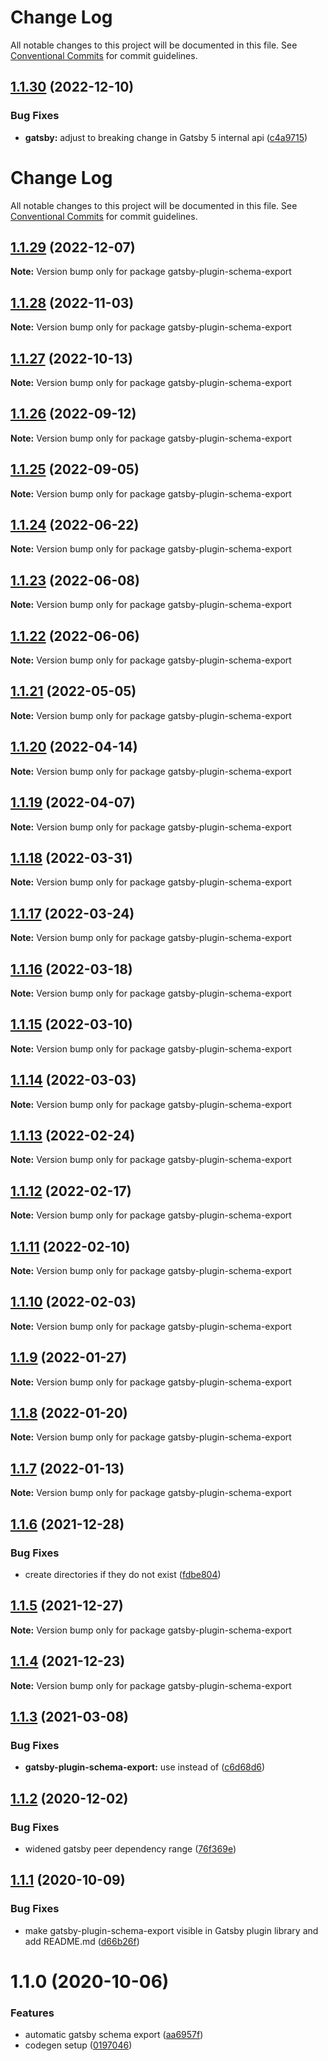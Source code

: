 # Change Log

All notable changes to this project will be documented in this file. See
[Conventional Commits](https://conventionalcommits.org) for commit guidelines.

## [1.1.30](https://github.com/AmazeeLabs/silverback-mono/compare/gatsby-plugin-schema-export@1.1.29...gatsby-plugin-schema-export@1.1.30) (2022-12-10)

### Bug Fixes

- **gatsby:** adjust to breaking change in Gatsby 5 internal api
  ([c4a9715](https://github.com/AmazeeLabs/silverback-mono/commit/c4a9715cfc68da44daa4b3ca65f648889a138be1))

# Change Log

All notable changes to this project will be documented in this file. See
[Conventional Commits](https://conventionalcommits.org) for commit guidelines.

## [1.1.29](https://github.com/AmazeeLabs/silverback-mono/compare/gatsby-plugin-schema-export@1.1.28...gatsby-plugin-schema-export@1.1.29) (2022-12-07)

**Note:** Version bump only for package gatsby-plugin-schema-export

## [1.1.28](https://github.com/AmazeeLabs/silverback-mono/compare/gatsby-plugin-schema-export@1.1.27...gatsby-plugin-schema-export@1.1.28) (2022-11-03)

**Note:** Version bump only for package gatsby-plugin-schema-export

## [1.1.27](https://github.com/AmazeeLabs/silverback-mono/compare/gatsby-plugin-schema-export@1.1.26...gatsby-plugin-schema-export@1.1.27) (2022-10-13)

**Note:** Version bump only for package gatsby-plugin-schema-export

## [1.1.26](https://github.com/AmazeeLabs/silverback-mono/compare/gatsby-plugin-schema-export@1.1.25...gatsby-plugin-schema-export@1.1.26) (2022-09-12)

**Note:** Version bump only for package gatsby-plugin-schema-export

## [1.1.25](https://github.com/AmazeeLabs/silverback-mono/compare/gatsby-plugin-schema-export@1.1.24...gatsby-plugin-schema-export@1.1.25) (2022-09-05)

**Note:** Version bump only for package gatsby-plugin-schema-export

## [1.1.24](https://github.com/AmazeeLabs/silverback-mono/compare/gatsby-plugin-schema-export@1.1.23...gatsby-plugin-schema-export@1.1.24) (2022-06-22)

**Note:** Version bump only for package gatsby-plugin-schema-export

## [1.1.23](https://github.com/AmazeeLabs/silverback-mono/compare/gatsby-plugin-schema-export@1.1.22...gatsby-plugin-schema-export@1.1.23) (2022-06-08)

**Note:** Version bump only for package gatsby-plugin-schema-export

## [1.1.22](https://github.com/AmazeeLabs/silverback-mono/compare/gatsby-plugin-schema-export@1.1.21...gatsby-plugin-schema-export@1.1.22) (2022-06-06)

**Note:** Version bump only for package gatsby-plugin-schema-export

## [1.1.21](https://github.com/AmazeeLabs/silverback-mono/compare/gatsby-plugin-schema-export@1.1.20...gatsby-plugin-schema-export@1.1.21) (2022-05-05)

**Note:** Version bump only for package gatsby-plugin-schema-export

## [1.1.20](https://github.com/AmazeeLabs/silverback-mono/compare/gatsby-plugin-schema-export@1.1.19...gatsby-plugin-schema-export@1.1.20) (2022-04-14)

**Note:** Version bump only for package gatsby-plugin-schema-export

## [1.1.19](https://github.com/AmazeeLabs/silverback-mono/compare/gatsby-plugin-schema-export@1.1.18...gatsby-plugin-schema-export@1.1.19) (2022-04-07)

**Note:** Version bump only for package gatsby-plugin-schema-export

## [1.1.18](https://github.com/AmazeeLabs/silverback-mono/compare/gatsby-plugin-schema-export@1.1.17...gatsby-plugin-schema-export@1.1.18) (2022-03-31)

**Note:** Version bump only for package gatsby-plugin-schema-export

## [1.1.17](https://github.com/AmazeeLabs/silverback-mono/compare/gatsby-plugin-schema-export@1.1.16...gatsby-plugin-schema-export@1.1.17) (2022-03-24)

**Note:** Version bump only for package gatsby-plugin-schema-export

## [1.1.16](https://github.com/AmazeeLabs/silverback-mono/compare/gatsby-plugin-schema-export@1.1.15...gatsby-plugin-schema-export@1.1.16) (2022-03-18)

**Note:** Version bump only for package gatsby-plugin-schema-export

## [1.1.15](https://github.com/AmazeeLabs/silverback-mono/compare/gatsby-plugin-schema-export@1.1.14...gatsby-plugin-schema-export@1.1.15) (2022-03-10)

**Note:** Version bump only for package gatsby-plugin-schema-export

## [1.1.14](https://github.com/AmazeeLabs/silverback-mono/compare/gatsby-plugin-schema-export@1.1.13...gatsby-plugin-schema-export@1.1.14) (2022-03-03)

**Note:** Version bump only for package gatsby-plugin-schema-export

## [1.1.13](https://github.com/AmazeeLabs/silverback-mono/compare/gatsby-plugin-schema-export@1.1.12...gatsby-plugin-schema-export@1.1.13) (2022-02-24)

**Note:** Version bump only for package gatsby-plugin-schema-export

## [1.1.12](https://github.com/AmazeeLabs/silverback-mono/compare/gatsby-plugin-schema-export@1.1.11...gatsby-plugin-schema-export@1.1.12) (2022-02-17)

**Note:** Version bump only for package gatsby-plugin-schema-export

## [1.1.11](https://github.com/AmazeeLabs/silverback-mono/compare/gatsby-plugin-schema-export@1.1.10...gatsby-plugin-schema-export@1.1.11) (2022-02-10)

**Note:** Version bump only for package gatsby-plugin-schema-export

## [1.1.10](https://github.com/AmazeeLabs/silverback-mono/compare/gatsby-plugin-schema-export@1.1.9...gatsby-plugin-schema-export@1.1.10) (2022-02-03)

**Note:** Version bump only for package gatsby-plugin-schema-export

## [1.1.9](https://github.com/AmazeeLabs/silverback-mono/compare/gatsby-plugin-schema-export@1.1.8...gatsby-plugin-schema-export@1.1.9) (2022-01-27)

**Note:** Version bump only for package gatsby-plugin-schema-export

## [1.1.8](https://github.com/AmazeeLabs/silverback-mono/compare/gatsby-plugin-schema-export@1.1.7...gatsby-plugin-schema-export@1.1.8) (2022-01-20)

**Note:** Version bump only for package gatsby-plugin-schema-export

## [1.1.7](https://github.com/AmazeeLabs/silverback-mono/compare/gatsby-plugin-schema-export@1.1.6...gatsby-plugin-schema-export@1.1.7) (2022-01-13)

**Note:** Version bump only for package gatsby-plugin-schema-export

## [1.1.6](https://github.com/AmazeeLabs/silverback-mono/compare/gatsby-plugin-schema-export@1.1.5...gatsby-plugin-schema-export@1.1.6) (2021-12-28)

### Bug Fixes

- create directories if they do not exist
  ([fdbe804](https://github.com/AmazeeLabs/silverback-mono/commit/fdbe8044df7e51cc0f182c53be8ed44699767b9a))

## [1.1.5](https://github.com/AmazeeLabs/silverback-mono/compare/gatsby-plugin-schema-export@1.1.4...gatsby-plugin-schema-export@1.1.5) (2021-12-27)

**Note:** Version bump only for package gatsby-plugin-schema-export

## [1.1.4](https://github.com/AmazeeLabs/silverback-mono/compare/gatsby-plugin-schema-export@1.1.3...gatsby-plugin-schema-export@1.1.4) (2021-12-23)

**Note:** Version bump only for package gatsby-plugin-schema-export

## [1.1.3](https://github.com/AmazeeLabs/silverback-mono/compare/gatsby-plugin-schema-export@1.1.2...gatsby-plugin-schema-export@1.1.3) (2021-03-08)

### Bug Fixes

- **gatsby-plugin-schema-export:** use instead of
  ([c6d68d6](https://github.com/AmazeeLabs/silverback-mono/commit/c6d68d659b82f4feb741ddfa8f85a08a667255ea))

## [1.1.2](https://github.com/AmazeeLabs/silverback-mono/compare/gatsby-plugin-schema-export@1.1.1...gatsby-plugin-schema-export@1.1.2) (2020-12-02)

### Bug Fixes

- widened gatsby peer dependency range
  ([76f369e](https://github.com/AmazeeLabs/silverback-mono/commit/76f369e71cc6e02562c3a9f991b8769c9c3da4bc))

## [1.1.1](https://github.com/AmazeeLabs/silverback-mono/compare/gatsby-plugin-schema-export@1.1.0...gatsby-plugin-schema-export@1.1.1) (2020-10-09)

### Bug Fixes

- make gatsby-plugin-schema-export visible in Gatsby plugin library and add
  README.md
  ([d66b26f](https://github.com/AmazeeLabs/silverback-mono/commit/d66b26f16a9cc943dfa1f0c9be0320e18c773e5c))

# 1.1.0 (2020-10-06)

### Features

- automatic gatsby schema export
  ([aa6957f](https://github.com/AmazeeLabs/silverback-mono/commit/aa6957f84a3c04df67c0b846a42ebc4b96e6541e))
- codegen setup
  ([0197046](https://github.com/AmazeeLabs/silverback-mono/commit/0197046fa2421cc53e72454aba0a9d4e4ff59aa7))
